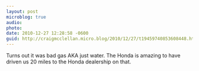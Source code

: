 ```yaml
---
layout: post
microblog: true
audio: 
photo: 
date: 2010-12-27 12:28:58 -0600
guid: http://craigmcclellan.micro.blog/2010/12/27/t19459740853608448.html
---
```

Turns out it was bad gas AKA just water. The Honda is amazing to have driven us 20 miles to the Honda dealership on that.
